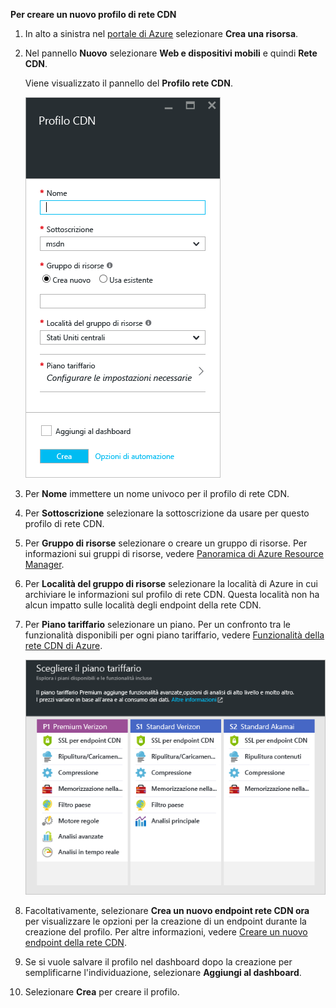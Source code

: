 **Per creare un nuovo profilo di rete CDN**

1. In alto a sinistra nel [portale di Azure](https://portal.azure.com) selezionare **Crea una risorsa**.
    
2. Nel pannello **Nuovo** selezionare **Web e dispositivi mobili** e quindi **Rete CDN**.
   
    Viene visualizzato il pannello del **Profilo rete CDN**.
   
    ![Nuovo profilo di rete CDN](./media/cdn-create-profile/new-cdn-profile-include.png)
3. Per **Nome** immettere un nome univoco per il profilo di rete CDN.
    
4. Per **Sottoscrizione** selezionare la sottoscrizione da usare per questo profilo di rete CDN.
   
5. Per **Gruppo di risorse** selezionare o creare un gruppo di risorse. Per informazioni sui gruppi di risorse, vedere [Panoramica di Azure Resource Manager](../articles/azure-resource-manager/resource-group-overview.md#resource-groups).
    
6. Per **Località del gruppo di risorse** selezionare la località di Azure in cui archiviare le informazioni sul profilo di rete CDN. Questa località non ha alcun impatto sulle località degli endpoint della rete CDN.
    
7. Per **Piano tariffario** selezionare un piano. Per un confronto tra le funzionalità disponibili per ogni piano tariffario, vedere [Funzionalità della rete CDN di Azure](../articles/cdn/cdn-overview.md#azure-cdn-features).
   
    ![Selezione del piano tariffario della rete CDN](./media/cdn-create-profile/cdn-choose-sku-include.png)

8. Facoltativamente, selezionare **Crea un nuovo endpoint rete CDN ora** per visualizzare le opzioni per la creazione di un endpoint durante la creazione del profilo. Per altre informazioni, vedere [Creare un nuovo endpoint della rete CDN](../articles/cdn/cdn-create-new-endpoint.md#create-a-new-cdn-endpoint).
   
9. Se si vuole salvare il profilo nel dashboard dopo la creazione per semplificarne l'individuazione, selezionare **Aggiungi al dashboard**.
    
10. Selezionare **Crea** per creare il profilo. 

